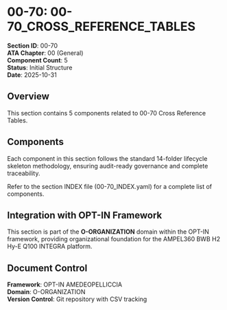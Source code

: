 # 00-70: 00-70_CROSS_REFERENCE_TABLES

**Section ID**: 00-70  
**ATA Chapter**: 00 (General)  
**Component Count**: 5  
**Status**: Initial Structure  
**Date**: 2025-10-31  

## Overview
This section contains 5 components related to 00-70 Cross Reference Tables.

## Components
Each component in this section follows the standard 14-folder lifecycle skeleton methodology, ensuring audit-ready governance and complete traceability.

Refer to the section INDEX file (00-70_INDEX.yaml) for a complete list of components.

## Integration with OPT-IN Framework
This section is part of the **O-ORGANIZATION** domain within the OPT-IN framework, providing organizational foundation for the AMPEL360 BWB H2 Hy-E Q100 INTEGRA platform.

## Document Control
**Framework**: OPT-IN AMEDEOPELLICCIA  
**Domain**: O-ORGANIZATION  
**Version Control**: Git repository with CSV tracking  
